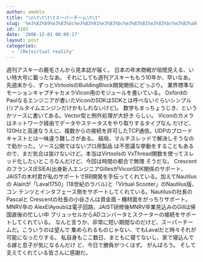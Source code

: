 ```yaml
---
author: ameblo
title: "\n\t\t\t\tスーパーチーム\t\t"
slug: '%e3%82%b9%e3%83%bc%e3%83%91%e3%83%bc%e3%83%81%e3%83%bc%e3%83%a0'
id: 3103
date: '2006-12-01 00:09:17'
layout: post
categories:
  - '[Re]virtual reality'
---
```


週刊アスキーの鹿毛さんから見本誌が届く。 日本の年末商戦が垣間見える、いい特大号に載ったなあ。 それにしても週刊アスキーももう10年か、早いなあ。 先週末から、ずっとVirtoolsのBuildingBlock開発関係にどっぷり。 業界標準なモーションキャプチャカメラVicon用のモジュールを書いている。 OxfordのPaulなるエンジニアが書いたViconのSDKはSDKとは呼べないぐらいシンプル (リアルタイムエンジンだけかもしれないけど)。 数学もまっちょうじき、というかソースに書いてある。Vector型と例外処理が大好き らしい。 Viconのカメラはネットワーク経由でデータやステータスをやり取りするタイプなん だけど、120Hzと高速なうえに、複数からの接続を許可したTCP通信。UDPのブロード キャストとは一味違う難しさがある。 結局、マルチスレッドで解決しそうなので助かった。ソース公開ではないプロ用製品 は不思議な挙動をすることもあるので、まだ気合は抜けないけど。本当はVirtoolsの VxThread関数を使ってスレッド化したいところなんだけど、今回は時間の都合で無理 そうだな。 Crescentのフランス(ESIEA)出身新人エンジニアGillesがViconSDK関係のサポート、 JAISTの木村君が私のサポートでBB開発を手伝ってくれている。加えてNautilusの Alainが「Laval1750」(18世紀のラバル)と「Virtual Scooter」のNautilus版、コン テンツとインタフェース側をサポートしてくれている。Nautilusの社長のPascalと Crescentの社長の小谷さんは資金面・機材面をがっちりサポート。MNRV卒の AlexElAyoubiは電子回路、JAIST研修後MNRV卒業見込みのGillは帰国直後の忙しい中 ブリュッセルからADコンバータとスクーターの接続をサポートしてくれている。 なんと言うか、非常に短い期間なのだけど、スーパーチームだ。こういうのは望んで 集められるものじゃない、でもLavalだと時々それが可能になったりする。 私自身もここ数日、まともに寝てないし、家で寝込んでる嫁と息子が気になるんだけ ど、今日で勝負がつくはず。 がんばろう。 そして支えてくれている皆さんに感謝だ。